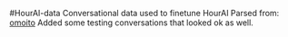 #HourAI-data
  Conversational data used to finetune HourAI
  Parsed from: [omoito](https://dynasty-scans.com/series/omoito)
  Added some testing conversations that looked ok as well.